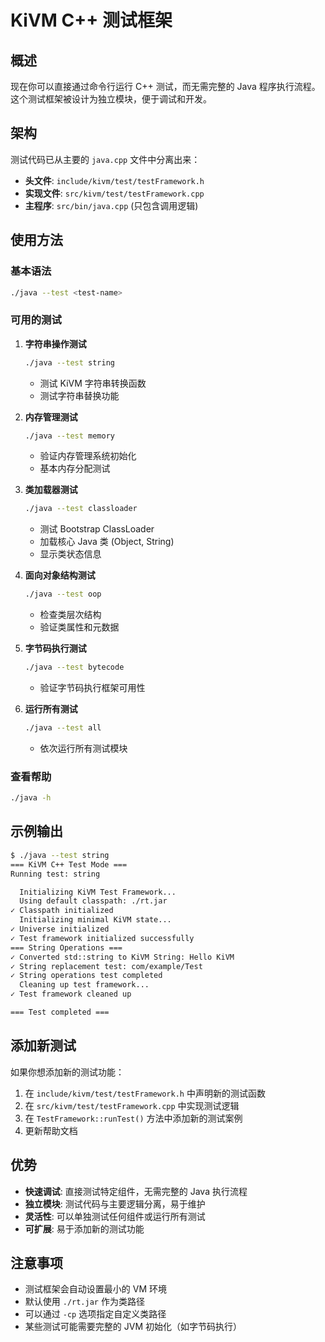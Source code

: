 # KiVM C++ 测试框架

## 概述

现在你可以直接通过命令行运行 C++ 测试，而无需完整的 Java 程序执行流程。这个测试框架被设计为独立模块，便于调试和开发。

## 架构

测试代码已从主要的 `java.cpp` 文件中分离出来：

- **头文件**: `include/kivm/test/testFramework.h`
- **实现文件**: `src/kivm/test/testFramework.cpp`
- **主程序**: `src/bin/java.cpp` (只包含调用逻辑)

## 使用方法

### 基本语法
```bash
./java --test <test-name>
```

### 可用的测试

1. **字符串操作测试**
   ```bash
   ./java --test string
   ```
   - 测试 KiVM 字符串转换函数
   - 测试字符串替换功能

2. **内存管理测试**
   ```bash
   ./java --test memory
   ```
   - 验证内存管理系统初始化
   - 基本内存分配测试

3. **类加载器测试**
   ```bash
   ./java --test classloader
   ```
   - 测试 Bootstrap ClassLoader
   - 加载核心 Java 类 (Object, String)
   - 显示类状态信息

4. **面向对象结构测试**
   ```bash
   ./java --test oop
   ```
   - 检查类层次结构
   - 验证类属性和元数据

5. **字节码执行测试**
   ```bash
   ./java --test bytecode
   ```
   - 验证字节码执行框架可用性

6. **运行所有测试**
   ```bash
   ./java --test all
   ```
   - 依次运行所有测试模块

### 查看帮助
```bash
./java -h
```

## 示例输出

```bash
$ ./java --test string
=== KiVM C++ Test Mode ===
Running test: string

  Initializing KiVM Test Framework...
  Using default classpath: ./rt.jar
✓ Classpath initialized
  Initializing minimal KiVM state...
✓ Universe initialized
✓ Test framework initialized successfully
=== String Operations ===
✓ Converted std::string to KiVM String: Hello KiVM
✓ String replacement test: com/example/Test
✓ String operations test completed
  Cleaning up test framework...
✓ Test framework cleaned up

=== Test completed ===
```

## 添加新测试

如果你想添加新的测试功能：

1. 在 `include/kivm/test/testFramework.h` 中声明新的测试函数
2. 在 `src/kivm/test/testFramework.cpp` 中实现测试逻辑
3. 在 `TestFramework::runTest()` 方法中添加新的测试案例
4. 更新帮助文档

## 优势

- **快速调试**: 直接测试特定组件，无需完整的 Java 执行流程
- **独立模块**: 测试代码与主要逻辑分离，易于维护
- **灵活性**: 可以单独测试任何组件或运行所有测试
- **可扩展**: 易于添加新的测试功能

## 注意事项

- 测试框架会自动设置最小的 VM 环境
- 默认使用 `./rt.jar` 作为类路径
- 可以通过 `-cp` 选项指定自定义类路径
- 某些测试可能需要完整的 JVM 初始化（如字节码执行）
